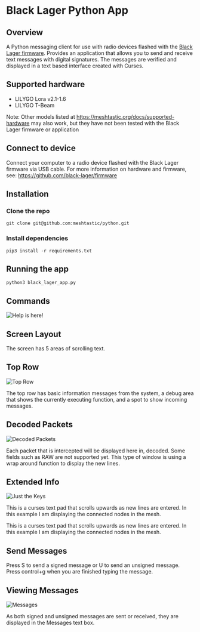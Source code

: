 # Black Lager Python App

## Overview
A Python messaging client for use with radio devices flashed with the [Black Lager firmware](https://github.com/black-lager/firmware).
Provides an application that allows you to send and receive text messages with digital signatures. 
The messages are verified and displayed in a text based interface created with Curses.

## Supported hardware
* LILYGO Lora v2.1-1.6
* LILYGO T-Beam

Note: Other models listed at https://meshtastic.org/docs/supported-hardware may also work, but they have not been tested with the Black Lager firmware or application

## Connect to device
Connect your computer to a radio device flashed with the Black Lager firmware via USB cable.
For more information on hardware and firmware, see: https://github.com/black-lager/firmware

## Installation
### Clone the repo
`git clone git@github.com:meshtastic/python.git`

### Install dependencies
`pip3 install -r requirements.txt`

## Running the app
`python3 black_lager_app.py`

## Commands
![Help is here!](https://github.com/datagod/meshtalk/blob/main/pics/Meshtalk%20help%20window%20send%20message.jpg?raw=true "Help")

## Screen Layout
The screen has 5 areas of scrolling text.

## Top Row
![Top Row](https://github.com/datagod/meshtalk/blob/main/pics/Meshtalk%20messages.jpg?raw=true "Top Row")

The top row has basic information messages from the system, a debug area that shows the currently executing function, and a spot to show incoming messages.


## Decoded Packets
![Decoded Packets](https://github.com/datagod/meshtalk/blob/main/pics/Meshtalk%20packet.jpg?raw=true "Packet values")

Each packet that is intercepted will be displayed here in, decoded.  Some fields such as RAW are not supported yet.  This type of window is using a wrap around function to display the new lines.


## Extended Info
![Just the Keys](https://github.com/datagod/meshtalk/blob/main/pics/Meshtalk%20extended%20info.jpg?raw=true "Extended Info")

This is a curses text pad that scrolls upwards as new lines are entered.  In this example I am displaying the connected nodes in the mesh.

This is a curses text pad that scrolls upwards as new lines are entered.  In this example I am displaying the connected nodes in the mesh.

## Send Messages
Press S to send a signed message or U to send an unsigned message.  Press control+g when you are finished typing the message.

## Viewing Messages
![Messages](https://github.com/datagod/meshtalk/blob/main/pics/Meshtalk%20help%20window%20send%20message%202.jpg?raw=true "Messages")

As both signed and unsigned messages are sent or received, they are displayed in the Messages text box.
